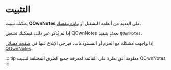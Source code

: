 # التثبيت

يمكنك تثبيت **QOwnNotes** على العديد من أنظمة التشغيل أو [بناؤه بنفسك](building.md).

إذا لم يُذكر غير ذلك، فيمكنك تشغيل QOwnNotes بعدئذٍ بتنفيذ `QOwnNotes`.

إذا واجهت مشكلة مع الحزم أو المستودعات، فيرجى الإبلاغ عنها في [صفحة مسائل QOwnNotes](https://github.com/pbek/QOwnNotes/issues).

::: tip معلومة ألقِ نظرة على القائمة لمعرفة جميع الطرق المختلفة لتثبيت QOwnNotes :::

